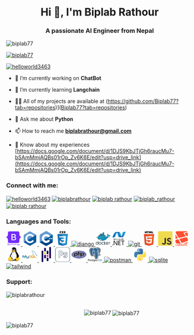 <h1 align="center">Hi 👋, I'm Biplab Rathour</h1>
<h3 align="center">A passionate AI Engineer from Nepal</h3>

<p align="left"> <img src="https://komarev.com/ghpvc/?username=biplab77&label=Profile%20views&color=0e75b6&style=flat" alt="biplab77" /> </p>

<p align="left"> <a href="https://github.com/ryo-ma/github-profile-trophy"><img src="https://github-profile-trophy.vercel.app/?username=biplab77" alt="biplab77" /></a> </p>

<p align="left"> <a href="https://twitter.com/helloworld3463" target="blank"><img src="https://img.shields.io/twitter/follow/helloworld3463?logo=twitter&style=for-the-badge" alt="helloworld3463" /></a> </p>

- 🔭 I’m currently working on **ChatBot**

- 🌱 I’m currently learning **Langchain**

- 👨‍💻 All of my projects are available at (https://github.com/Biplab77?tab=repositories)]([Biplab77?tab=repositories](https://github.com/Biplab77?tab=repositories))

- 💬 Ask me about **Python**

- 📫 How to reach me **biplabrathour@gmail.com**

- 📄 Know about my experiences [https://docs.google.com/document/d/1DJS9KbJTjGh6raucMu7-bSAmMmjAQBs01rOp_Zv6K6E/edit?usp=drive_link](https://docs.google.com/document/d/1DJS9KbJTjGh6raucMu7-bSAmMmjAQBs01rOp_Zv6K6E/edit?usp=drive_link)

<h3 align="left">Connect with me:</h3>
<p align="left">
<a href="https://twitter.com/helloworld3463" target="blank"><img align="center" src="https://raw.githubusercontent.com/rahuldkjain/github-profile-readme-generator/master/src/images/icons/Social/twitter.svg" alt="helloworld3463" height="30" width="40" /></a>
<a href="https://linkedin.com/in/biplabrathour" target="blank"><img align="center" src="https://raw.githubusercontent.com/rahuldkjain/github-profile-readme-generator/master/src/images/icons/Social/linked-in-alt.svg" alt="biplabrathour" height="30" width="40" /></a>
<a href="https://fb.com/profile.php?id=100008699442196" target="blank"><img align="center" src="https://raw.githubusercontent.com/rahuldkjain/github-profile-readme-generator/master/src/images/icons/Social/facebook.svg" alt="biplab rathour" height="30" width="40" /></a>
<a href="https://instagram.com/biplab_rathour" target="blank"><img align="center" src="https://raw.githubusercontent.com/rahuldkjain/github-profile-readme-generator/master/src/images/icons/Social/instagram.svg" alt="biplab_rathour" height="30" width="40" /></a>
<a href="https://www.youtube.com/@biplabrathour3723" target="blank"><img align="center" src="https://raw.githubusercontent.com/rahuldkjain/github-profile-readme-generator/master/src/images/icons/Social/youtube.svg" alt="biplab rathour" height="30" width="40" /></a>
</p>

<h3 align="left">Languages and Tools:</h3>
<p align="left"> <a href="https://getbootstrap.com" target="_blank" rel="noreferrer"> <img src="https://raw.githubusercontent.com/devicons/devicon/master/icons/bootstrap/bootstrap-plain-wordmark.svg" alt="bootstrap" width="40" height="40"/> </a> <a href="https://www.cprogramming.com/" target="_blank" rel="noreferrer"> <img src="https://raw.githubusercontent.com/devicons/devicon/master/icons/c/c-original.svg" alt="c" width="40" height="40"/> </a> <a href="https://www.w3schools.com/cpp/" target="_blank" rel="noreferrer"> <img src="https://raw.githubusercontent.com/devicons/devicon/master/icons/cplusplus/cplusplus-original.svg" alt="cplusplus" width="40" height="40"/> </a> <a href="https://www.w3schools.com/css/" target="_blank" rel="noreferrer"> <img src="https://raw.githubusercontent.com/devicons/devicon/master/icons/css3/css3-original-wordmark.svg" alt="css3" width="40" height="40"/> </a> <a href="https://www.djangoproject.com/" target="_blank" rel="noreferrer"> <img src="https://cdn.worldvectorlogo.com/logos/django.svg" alt="django" width="40" height="40"/> </a> <a href="https://www.docker.com/" target="_blank" rel="noreferrer"> <img src="https://raw.githubusercontent.com/devicons/devicon/master/icons/docker/docker-original-wordmark.svg" alt="docker" width="40" height="40"/> </a> <a href="https://dotnet.microsoft.com/" target="_blank" rel="noreferrer"> <img src="https://raw.githubusercontent.com/devicons/devicon/master/icons/dot-net/dot-net-original-wordmark.svg" alt="dotnet" width="40" height="40"/> </a> <a href="https://git-scm.com/" target="_blank" rel="noreferrer"> <img src="https://www.vectorlogo.zone/logos/git-scm/git-scm-icon.svg" alt="git" width="40" height="40"/> </a> <a href="https://www.w3.org/html/" target="_blank" rel="noreferrer"> <img src="https://raw.githubusercontent.com/devicons/devicon/master/icons/html5/html5-original-wordmark.svg" alt="html5" width="40" height="40"/> </a> <a href="https://developer.mozilla.org/en-US/docs/Web/JavaScript" target="_blank" rel="noreferrer"> <img src="https://raw.githubusercontent.com/devicons/devicon/master/icons/javascript/javascript-original.svg" alt="javascript" width="40" height="40"/> </a> <a href="https://laravel.com/" target="_blank" rel="noreferrer"> <img src="https://raw.githubusercontent.com/devicons/devicon/master/icons/laravel/laravel-plain-wordmark.svg" alt="laravel" width="40" height="40"/> </a> <a href="https://www.linux.org/" target="_blank" rel="noreferrer"> <img src="https://raw.githubusercontent.com/devicons/devicon/master/icons/linux/linux-original.svg" alt="linux" width="40" height="40"/> </a> <a href="https://www.mysql.com/" target="_blank" rel="noreferrer"> <img src="https://raw.githubusercontent.com/devicons/devicon/master/icons/mysql/mysql-original-wordmark.svg" alt="mysql" width="40" height="40"/> </a> <a href="https://pandas.pydata.org/" target="_blank" rel="noreferrer"> <img src="https://raw.githubusercontent.com/devicons/devicon/2ae2a900d2f041da66e950e4d48052658d850630/icons/pandas/pandas-original.svg" alt="pandas" width="40" height="40"/> </a> <a href="https://www.photoshop.com/en" target="_blank" rel="noreferrer"> <img src="https://raw.githubusercontent.com/devicons/devicon/master/icons/photoshop/photoshop-line.svg" alt="photoshop" width="40" height="40"/> </a> <a href="https://www.php.net" target="_blank" rel="noreferrer"> <img src="https://raw.githubusercontent.com/devicons/devicon/master/icons/php/php-original.svg" alt="php" width="40" height="40"/> </a> <a href="https://www.postgresql.org" target="_blank" rel="noreferrer"> <img src="https://raw.githubusercontent.com/devicons/devicon/master/icons/postgresql/postgresql-original-wordmark.svg" alt="postgresql" width="40" height="40"/> </a> <a href="https://postman.com" target="_blank" rel="noreferrer"> <img src="https://www.vectorlogo.zone/logos/getpostman/getpostman-icon.svg" alt="postman" width="40" height="40"/> </a> <a href="https://www.python.org" target="_blank" rel="noreferrer"> <img src="https://raw.githubusercontent.com/devicons/devicon/master/icons/python/python-original.svg" alt="python" width="40" height="40"/> </a> <a href="https://www.sqlite.org/" target="_blank" rel="noreferrer"> <img src="https://www.vectorlogo.zone/logos/sqlite/sqlite-icon.svg" alt="sqlite" width="40" height="40"/> </a> <a href="https://tailwindcss.com/" target="_blank" rel="noreferrer"> <img src="https://www.vectorlogo.zone/logos/tailwindcss/tailwindcss-icon.svg" alt="tailwind" width="40" height="40"/> </a> </p>

<h3 align="left">Support:</h3>
<p><a href="https://www.buymeacoffee.com/biplabrathour"> <img align="left" src="https://cdn.buymeacoffee.com/buttons/v2/default-yellow.png" height="50" width="210" alt="biplabrathour" /></a></p><br><br>

<p><img align="left" src="https://github-readme-stats.vercel.app/api/top-langs?username=biplab77&show_icons=true&locale=en&layout=compact" alt="biplab77" /></p>

<p>&nbsp;<img align="center" src="https://github-readme-stats.vercel.app/api?username=biplab77&show_icons=true&locale=en" alt="biplab77" /></p>

<p><img align="center" src="https://github-readme-streak-stats.herokuapp.com/?user=biplab77&" alt="biplab77" /></p>
